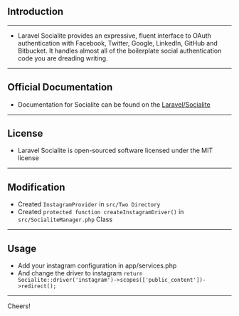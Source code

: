 ## Introduction
---
* Laravel Socialite provides an expressive, fluent interface to OAuth authentication with Facebook, Twitter, Google, LinkedIn, GitHub and Bitbucket. It handles almost all of the boilerplate social authentication code you are dreading writing.
---
## Official Documentation

* Documentation for Socialite can be found on the [Laravel/Socialite](https://github.com/laravel/socialite#laravel-socialite)
---
## License
* Laravel Socialite is open-sourced software licensed under the MIT license
---
## Modification

* Created `InstagramProvider` in `src/Two Directory`
* Created `protected function createInstagramDriver()` in `src/SocialiteManager.php` Class
---
## Usage
* Add your instagram configuration in app/services.php
* And change the driver to instagram `return Socialite::driver('instagram')->scopes(['public_content'])->redirect();`

---
Cheers!
